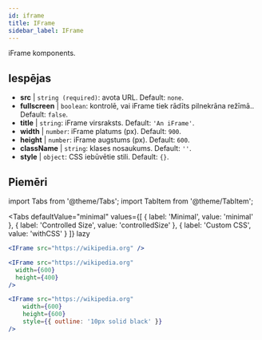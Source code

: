 ```yaml
---
id: iframe 
title: IFrame
sidebar_label: IFrame
---
```


iFrame komponents.

## Iespējas

* __src__ | `string (required)`: avota URL. Default: `none`.
* __fullscreen__ | `boolean`: kontrolē, vai iFrame tiek rādīts pilnekrāna režīmā.. Default: `false`.
* __title__ | `string`: iFrame virsraksts. Default: `'An iFrame'`.
* __width__ | `number`: iFrame platums (px). Default: `900`.
* __height__ | `number`: iFrame augstums (px). Default: `600`.
* __className__ | `string`: klases nosaukums. Default: `''`.
* __style__ | `object`: CSS iebūvētie stili. Default: `{}`.


## Piemēri

import Tabs from '@theme/Tabs';
import TabItem from '@theme/TabItem';

<Tabs
    defaultValue="minimal"
    values={[
        { label: 'Minimal', value: 'minimal' },
        { label: 'Controlled Size', value: 'controlledSize' },
        { label: 'Custom CSS', value: 'withCSS' }
    ]}
    lazy
>

<TabItem value="minimal" >

```jsx live
<IFrame src="https://wikipedia.org" />
```

</TabItem>

<TabItem value="controlledSize" >

```jsx live
<IFrame src="https://wikipedia.org" 
  width={600} 
  height={400} 
/>
```
</TabItem>

<TabItem value="withCSS" >

```jsx live
<IFrame src="https://wikipedia.org" 
    width={600} 
    height={600} 
    style={{ outline: '10px solid black' }}
/>
```
</TabItem>

</Tabs>


